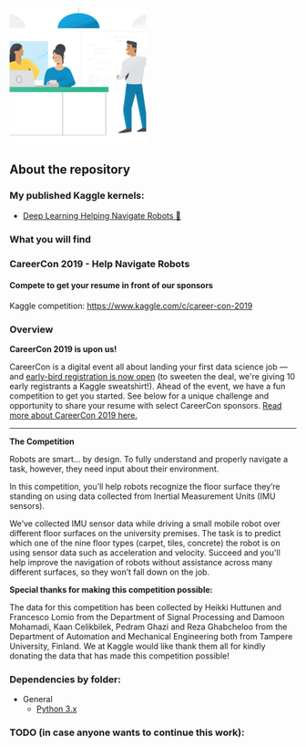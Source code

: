 ![](https://raw.githubusercontent.com/dimitreOliveira/KaggleCareerCon2019/master/Assets/CareerCon_logo.png?token=AP5YSllvIJ7OzXtSixCaDKH5hwshkghEks5cl8V1wA%3D%3D)

## About the repository

### My published Kaggle kernels:
- [Deep Learning Helping Navigate Robots 🤖](https://www.kaggle.com/dimitreoliveira/deep-learning-helping-navigate-robots)

### What you will find

### CareerCon 2019 - Help Navigate Robots
#### Compete to get your resume in front of our sponsors

Kaggle competition: https://www.kaggle.com/c/career-con-2019

### Overview
**CareerCon 2019 is upon us!**

CareerCon is a digital event all about landing your first data science job — and [early-bird registration is now open](https://www.kaggle.com/careercon-early-registration) (to sweeten the deal, we're giving 10 early registrants a Kaggle sweatshirt!). Ahead of the event, we have a fun competition to get you started. See below for a unique challenge and opportunity to share your resume with select CareerCon sponsors. [Read more about CareerCon 2019 here.](https://www.kaggle.com/c/career-con-2019#CareerCon-2019)

___________________________________

**The Competition**

Robots are smart… by design. To fully understand and properly navigate a task, however, they need input about their environment.

In this competition, you’ll help robots recognize the floor surface they’re standing on using data collected from Inertial Measurement Units (IMU sensors).

We’ve collected IMU sensor data while driving a small mobile robot over different floor surfaces on the university premises. The task is to predict which one of the nine floor types (carpet, tiles, concrete) the robot is on using sensor data such as acceleration and velocity. Succeed and you'll help improve the navigation of robots without assistance across many different surfaces, so they won’t fall down on the job.

**Special thanks for making this competition possible:**

The data for this competition has been collected by Heikki Huttunen and Francesco Lomio from the Department of Signal Processing and Damoon Mohamadi, Kaan Celikbilek, Pedram Ghazi and Reza Ghabcheloo from the Department of Automation and Mechanical Engineering both from Tampere University, Finland. We at Kaggle would like thank them all for kindly donating the data that has made this competition possible!

### Dependencies by folder:
- General
  - [Python 3.x](https://www.python.org/)
    
### TODO (in case anyone wants to continue this work):
